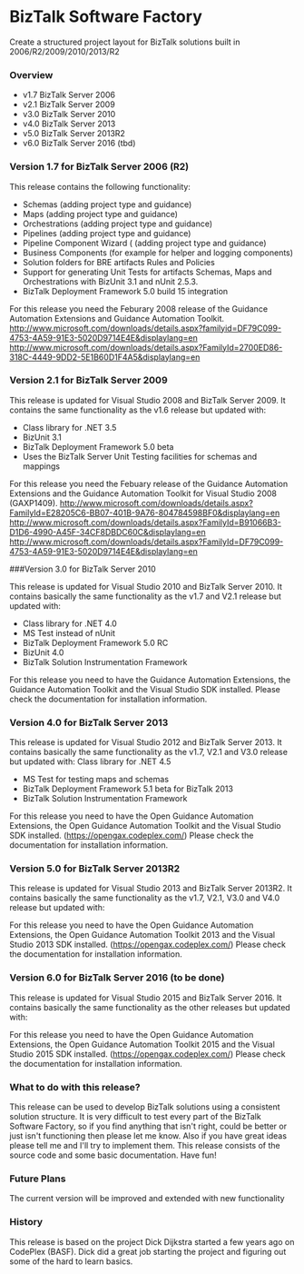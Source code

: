 # BizTalk Software Factory

Create a structured project layout for BizTalk solutions built in 2006/R2/2009/2010/2013/R2

### Overview

* v1.7 BizTalk Server 2006
* v2.1 BizTalk Server 2009
* v3.0 BizTalk Server 2010
* v4.0 BizTalk Server 2013
* v5.0 BizTalk Server 2013R2
* v6.0 BizTalk Server 2016 (tbd)

### Version 1.7 for BizTalk Server 2006 (R2)

This release contains the following functionality:
- Schemas (adding project type and guidance)
- Maps (adding project type and guidance)
- Orchestrations (adding project type and guidance)
- Pipelines (adding project type and guidance)
- Pipeline Component Wizard ( (adding project type and guidance)
- Business Components (for example for helper and logging components)
- Solution folders for BRE artifacts Rules and Policies
- Support for generating Unit Tests for artifacts Schemas, Maps and Orchestrations with BizUnit 3.1 and nUnit 2.5.3.
- BizTalk Deployment Framework 5.0 build 15 integration

For this release you need the Feburary 2008 release of the Guidance Automation Extensions and Guidance Automation Toolkit.
http://www.microsoft.com/downloads/details.aspx?familyid=DF79C099-4753-4A59-91E3-5020D9714E4E&displaylang=en
http://www.microsoft.com/downloads/details.aspx?FamilyId=2700ED86-318C-4449-9DD2-5E1B60D1F4A5&displaylang=en

### Version 2.1 for BizTalk Server 2009

This release is updated for Visual Studio 2008 and BizTalk Server 2009. It contains the same functionality as the v1.6 release but updated with:
- Class library for .NET 3.5
- BizUnit 3.1
- BizTalk Deployment Framework 5.0 beta
- Uses the BizTalk Server Unit Testing facilities for schemas and mappings

For this release you need the Febuary release of the Guidance Automation Extensions and the Guidance Automation Toolkit for Visual Studio 2008 (GAXP1409).
http://www.microsoft.com/downloads/details.aspx?FamilyId=E28205C6-BB07-401B-9A76-804784598BF0&displaylang=en
http://www.microsoft.com/downloads/details.aspx?FamilyId=B91066B3-D1D6-4990-A45F-34CF8DBDC60C&displaylang=en
http://www.microsoft.com/downloads/details.aspx?FamilyId=DF79C099-4753-4A59-91E3-5020D9714E4E&displaylang=en

###Version 3.0 for BizTalk Server 2010

This release is updated for Visual Studio 2010 and BizTalk Server 2010. It contains basically the same functionality as the v1.7 and V2.1 release but updated with:
- Class library for .NET 4.0
- MS Test instead of nUnit
- BizTalk Deployment Framework 5.0 RC
- BizUnit 4.0
- BizTalk Solution Instrumentation Framework

For this release you need to have the Guidance Automation Extensions, the Guidance Automation Toolkit and the Visual Studio SDK installed.
Please check the documentation for installation information.

### Version 4.0 for BizTalk Server 2013

This release is updated for Visual Studio 2012 and BizTalk Server 2013. It contains basically the same functionality as the v1.7, V2.1 and V3.0 release but updated with:
Class library for .NET 4.5
- MS Test for testing maps and schemas
- BizTalk Deployment Framework 5.1 beta for BizTalk 2013
- BizTalk Solution Instrumentation Framework

For this release you need to have the Open Guidance Automation Extensions, the Open Guidance
Automation Toolkit and the Visual Studio SDK installed. (https://opengax.codeplex.com/)
Please check the documentation for installation information. 

### Version 5.0 for BizTalk Server 2013R2

This release is updated for Visual Studio 2013 and BizTalk Server 2013R2. It contains basically the same functionality as the v1.7, V2.1, V3.0 and V4.0 release but updated with:

For this release you need to have the Open Guidance Automation Extensions, the Open Guidance
Automation Toolkit 2013 and the Visual Studio 2013 SDK installed. (https://opengax.codeplex.com/)
Please check the documentation for installation information. 

### Version 6.0 for BizTalk Server 2016 (to be done)

This release is updated for Visual Studio 2015 and BizTalk Server 2016. It contains basically the same functionality as the other releases but updated with:

For this release you need to have the Open Guidance Automation Extensions, the Open Guidance
Automation Toolkit 2015 and the Visual Studio 2015 SDK installed. (https://opengax.codeplex.com/)
Please check the documentation for installation information. 

### What to do with this release?

This release can be used to develop BizTalk solutions using a consistent solution structure.
It is very difficult to test every part of the BizTalk Software Factory, so if you find anything that isn't right, could be better or just isn't functioning then please let me know.
Also if you have great ideas please tell me and I'll try to implement them.
This release consists of the source code and some basic documentation.
Have fun!

### Future Plans

The current version will be improved and extended with new functionality

### History

This release is based on the project Dick Dijkstra started a few years ago on CodePlex (BASF).
Dick did a great job starting the project and figuring out some of the hard to learn basics.
